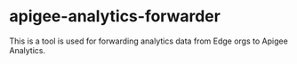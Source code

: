 # apigee-analytics-forwarder
This is a tool is used for forwarding analytics data from Edge orgs to Apigee Analytics.
